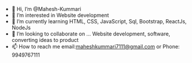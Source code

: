 - 👋 Hi, I’m @Mahesh-Kummari
- 👀 I’m interested in Website development 
- 🌱 I’m currently learning HTML, CSS, JavaScript, Sql, Bootstrap, ReactJs, NodeJs
- 💞️ I’m looking to collaborate on ... Website development, software, converting ideas to product 
- 📫 How to reach me email:maheshkummari7111@gmail.com or Phone: 9949767111


<!---
Mahesh-Kummari/Mahesh-Kummari is a ✨ special ✨ repository because its `README.md` (this file) appears on your GitHub profile.
You can click the Preview link to take a look at your changes.
--->
